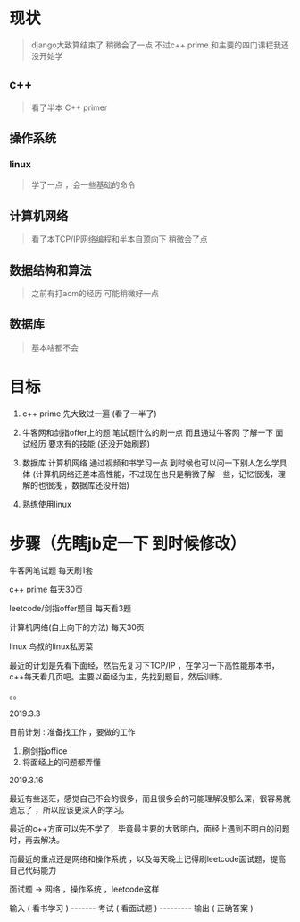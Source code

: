 # 现状

> django大致算结束了 稍微会了一点 
不过c++ prime 和主要的四门课程我还没开始学

## c++ 

> 看了半本 C++ primer

## 操作系统

### linux

> 学了一点 ，会一些基础的命令

## 计算机网络

> 看了本TCP/IP网络编程和半本自顶向下 稍微会了点


## 数据结构和算法

> 之前有打acm的经历 可能稍微好一点 


## 数据库

> 基本啥都不会

# 目标

1. c++ prime 先大致过一遍 (看了一半了)

2. 牛客网和剑指offer上的题 笔试题什么的刷一点 而且通过牛客网 了解一下
面试经历 要求有的技能  (还没开始刷题)


3. 数据库  计算机网络 通过视频和书学习一点 到时候也可以问一下别人怎么学具体 (计算机网络还差本高性能，不过现在也只是稍微了解一些，记忆很浅，理解的也很浅  ，数据库还没开始)

4. 熟练使用linux

# 步骤（先瞎jb定一下 到时候修改）

牛客网笔试题 每天刷1套

c++ prime 每天30页

leetcode/剑指offer题目 每天看3题

计算机网络(自上向下的方法) 每天30页

linux 鸟叔的linux私房菜

最近的计划是先看下面经，然后先复习下TCP/IP ，在学习一下高性能那本书，c++每天看几页吧。主要以面经为主，先找到题目，然后训练。


。。



2019.3.3  

目前计划 :  准备找工作  ，要做的工作 

1. 刷剑指office
2. 将面经上的问题都弄懂





2019.3.16

最近有些迷茫，感觉自己不会的很多，而且很多会的可能理解没那么深，很容易就遗忘了 ，所以应该更深入的学习。

最近的c++方面可以先不学了，毕竟最主要的大致明白，面经上遇到不明白的问题时，再去解决。

而最近的重点还是网络和操作系统 ，以及每天晚上记得刷leetcode面试题，提高自己代码能力

面试题 -> 网络 ，操作系统   ，leetcode这样

输入 ( 看书学习 )    -------  考试 ( 看面试题 )   ---------  输出 (  正确答案 )